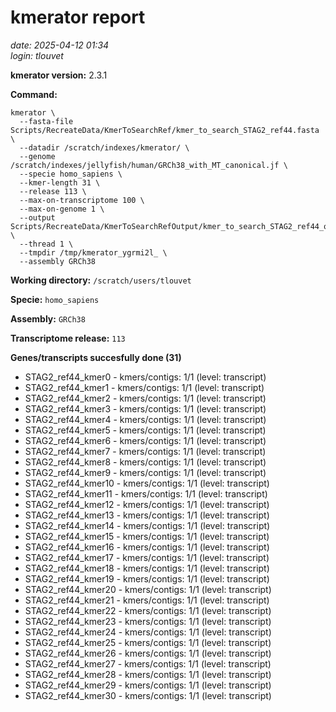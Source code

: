 # kmerator report
*date: 2025-04-12 01:34*  
*login: tlouvet*

**kmerator version:** 2.3.1

**Command:**

```
kmerator \
  --fasta-file Scripts/RecreateData/KmerToSearchRef/kmer_to_search_STAG2_ref44.fasta \
  --datadir /scratch/indexes/kmerator/ \
  --genome /scratch/indexes/jellyfish/human/GRCh38_with_MT_canonical.jf \
  --specie homo_sapiens \
  --kmer-length 31 \
  --release 113 \
  --max-on-transcriptome 100 \
  --max-on-genome 1 \
  --output Scripts/RecreateData/KmerToSearchRefOutput/kmer_to_search_STAG2_ref44_output \
  --thread 1 \
  --tmpdir /tmp/kmerator_ygrmi2l_ \
  --assembly GRCh38
```

**Working directory:** `/scratch/users/tlouvet`

**Specie:** `homo_sapiens`

**Assembly:** `GRCh38`

**Transcriptome release:** `113`

**Genes/transcripts succesfully done (31)**

- STAG2_ref44_kmer0 - kmers/contigs: 1/1 (level: transcript)
- STAG2_ref44_kmer1 - kmers/contigs: 1/1 (level: transcript)
- STAG2_ref44_kmer2 - kmers/contigs: 1/1 (level: transcript)
- STAG2_ref44_kmer3 - kmers/contigs: 1/1 (level: transcript)
- STAG2_ref44_kmer4 - kmers/contigs: 1/1 (level: transcript)
- STAG2_ref44_kmer5 - kmers/contigs: 1/1 (level: transcript)
- STAG2_ref44_kmer6 - kmers/contigs: 1/1 (level: transcript)
- STAG2_ref44_kmer7 - kmers/contigs: 1/1 (level: transcript)
- STAG2_ref44_kmer8 - kmers/contigs: 1/1 (level: transcript)
- STAG2_ref44_kmer9 - kmers/contigs: 1/1 (level: transcript)
- STAG2_ref44_kmer10 - kmers/contigs: 1/1 (level: transcript)
- STAG2_ref44_kmer11 - kmers/contigs: 1/1 (level: transcript)
- STAG2_ref44_kmer12 - kmers/contigs: 1/1 (level: transcript)
- STAG2_ref44_kmer13 - kmers/contigs: 1/1 (level: transcript)
- STAG2_ref44_kmer14 - kmers/contigs: 1/1 (level: transcript)
- STAG2_ref44_kmer15 - kmers/contigs: 1/1 (level: transcript)
- STAG2_ref44_kmer16 - kmers/contigs: 1/1 (level: transcript)
- STAG2_ref44_kmer17 - kmers/contigs: 1/1 (level: transcript)
- STAG2_ref44_kmer18 - kmers/contigs: 1/1 (level: transcript)
- STAG2_ref44_kmer19 - kmers/contigs: 1/1 (level: transcript)
- STAG2_ref44_kmer20 - kmers/contigs: 1/1 (level: transcript)
- STAG2_ref44_kmer21 - kmers/contigs: 1/1 (level: transcript)
- STAG2_ref44_kmer22 - kmers/contigs: 1/1 (level: transcript)
- STAG2_ref44_kmer23 - kmers/contigs: 1/1 (level: transcript)
- STAG2_ref44_kmer24 - kmers/contigs: 1/1 (level: transcript)
- STAG2_ref44_kmer25 - kmers/contigs: 1/1 (level: transcript)
- STAG2_ref44_kmer26 - kmers/contigs: 1/1 (level: transcript)
- STAG2_ref44_kmer27 - kmers/contigs: 1/1 (level: transcript)
- STAG2_ref44_kmer28 - kmers/contigs: 1/1 (level: transcript)
- STAG2_ref44_kmer29 - kmers/contigs: 1/1 (level: transcript)
- STAG2_ref44_kmer30 - kmers/contigs: 1/1 (level: transcript)
